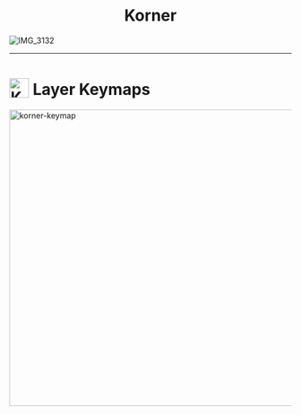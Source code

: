 ## <h1 align="center"> Korner </h1>
![IMG_3132](https://github.com/lammai/zmk-config-corne/assets/67616507/965a71c8-47a2-4408-9b8d-13b486199a4b)

---
# <img src="https://user-images.githubusercontent.com/11950317/220266343-88cfc19b-4a06-4faf-95a8-903ee658eda9.png" title="Korner keymap" style="height: 35px; position: relative; top: 5px;" /> Layer Keymaps
<img width="529" alt="korner-keymap" src="https://github.com/lammai/zmk-config-corne/assets/67616507/dad84004-ea55-4372-ae95-a34d7e4d81c7">
